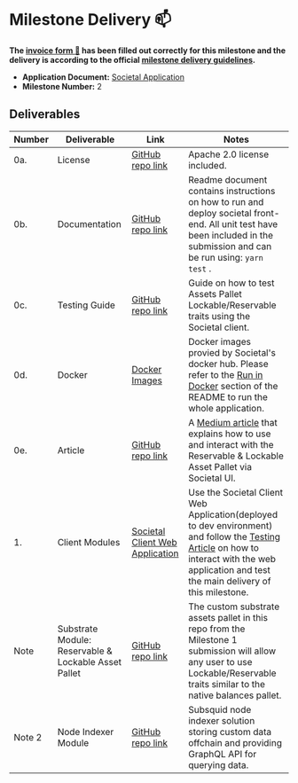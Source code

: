 # Milestone Delivery :mailbox:

**The [invoice form :pencil:](https://docs.google.com/forms/d/e/1FAIpQLSfmNYaoCgrxyhzgoKQ0ynQvnNRoTmgApz9NrMp-hd8mhIiO0A/viewform) has been filled out correctly for this milestone and the delivery is according to the official [milestone delivery guidelines](https://github.com/w3f/Grants-Program/blob/master/docs/milestone-deliverables-guidelines.md).**  



* **Application Document:** [Societal Application](https://github.com/w3f/Grants-Program/blob/master/applications/societal_grant2.md) 
* **Milestone Number:** 2



## Deliverables


| Number | Deliverable | Link | Notes |
| ------------- | ------------- | ------------- |------------- |
| 0a. | License |[GitHub repo link](https://github.com/sctllabs/societal-client/blob/main/LICENSE)| Apache 2.0 license included. |
| 0b. | Documentation |[GitHub repo link](https://github.com/sctllabs/societal-client/blob/main/README.md) | Readme document contains instructions on how to run and deploy societal front-end. All unit test have been included in the submission and can be run using: `yarn test` . |
| 0c. | Testing Guide |[GitHub repo link](https://github.com/sctllabs/societal-client/blob/main/docs/DemocracyTestingGuide.md)| Guide on how to test Assets Pallet Lockable/Reservable traits using the Societal client. |
| 0d. | Docker |[Docker Images](https://hub.docker.com/u/societal)| Docker images provied by Societal's docker hub. Please refer to the [Run in Docker](https://github.com/sctllabs/node-indexer/blob/release/democracy/README.md#run-in-docker) section of the README to run the whole application. |
| 0e. | Article |[GitHub repo link](https://github.com/sctllabs/societal-node/tree/release/democracy) |  A [Medium article](https://medium.com/@societal.xyz/societals-second-web3-foundation-grant-completed-82691b906117) that explains how to use and interact with the Reservable & Lockable Asset Pallet via Societal UI.  |  
| 1. | Client Modules | [Societal Client Web Application](https://client.dev.sctl.link) | Use the Societal Client Web Application(deployed to dev environment) and follow the [Testing Article](https://github.com/sctllabs/societal-client/blob/main/docs/DemocracyTestingGuide.md) on how to interact with the web application and test the main delivery of this milestone. |
| Note | Substrate Module: Reservable & Lockable Asset Pallet |[GitHub repo link](https://github.com/sctllabs/societal-node/tree/release/democracy) | The custom substrate assets pallet in this repo from the Milestone 1 submission will allow any user to use Lockable/Reservable traits similar to the native balances pallet.  |
| Note 2 | Node Indexer Module |[GitHub repo link](https://github.com/sctllabs/node-indexer/tree/release/democracy) | Subsquid node indexer solution storing custom data offchain and providing GraphQL API for querying data.  | 
